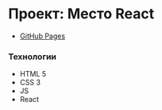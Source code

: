 # Проект: Место React

* [GitHub Pages](https://romzes2f.github.io/mesto-react/)

### Технологии

* HTML 5
* CSS 3
* JS
* React